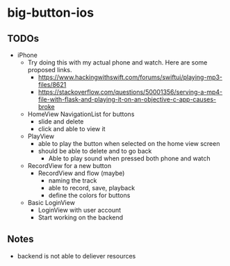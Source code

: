 # big-button-ios

## TODOs
- iPhone
    - Try doing this with my actual phone and watch. Here are some proposed links.
        - https://www.hackingwithswift.com/forums/swiftui/playing-mp3-files/8621
        - https://stackoverflow.com/questions/50001356/serving-a-mp4-file-with-flask-and-playing-it-on-an-objective-c-app-causes-broke
    - HomeView NavigationList for buttons
        - slide and delete
        - click and able to view it
    - PlayView 
        - able to play the button when selected on the home view screen
        - should be able to delete and to go back
            - Able to play sound when pressed both phone and watch
    - RecordView for a new button 
        - RecordView and flow (maybe)
            - naming the track
            - able to record, save, playback
            - define the colors for buttons
    - Basic LoginView
        - LoginView with user account
        - Start working on the backend

## Notes
- backend is not able to deliever resources 

